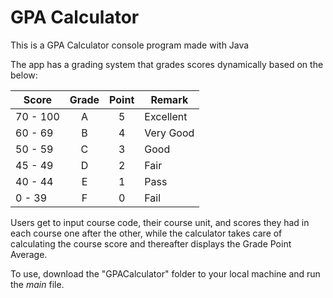 # GPA Calculator
This is a GPA Calculator console program made with Java 

The app has a grading system that grades scores dynamically based on the below:

| Score    | Grade   | Point  | Remark
| ---------| :---:   |  :---: |-------------
| 70 - 100 |   A     |  5     | Excellent
| 60 -  69 |   B     |  4     | Very Good
| 50 -  59 |   C     |  3     | Good
| 45 -  49 |   D     |  2     | Fair
| 40 -  44 |   E     |  1     | Pass
|  0 -  39 |   F     |  0     | Fail

Users get to input course code, their course unit, and scores they had in each course one after the other, while the calculator takes care of calculating the course score and thereafter displays the Grade Point Average.

To use, download the "GPACalculator" folder to your local machine and run the *main* file.

